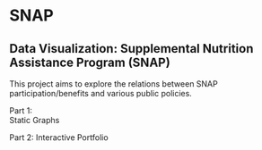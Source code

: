 # SNAP

## Data Visualization: Supplemental Nutrition Assistance Program (SNAP) 
This project aims to explore the relations between SNAP participation/benefits and various public policies. 
  
Part 1:  
Static Graphs

Part 2:
Interactive Portfolio




